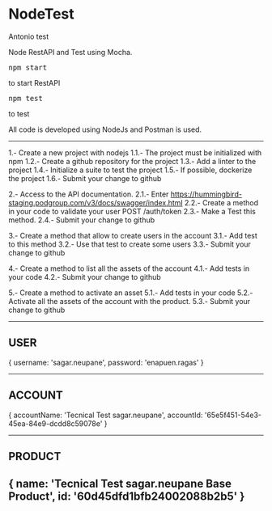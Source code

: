 # NodeTest
Antonio test

Node RestAPI and Test using Mocha.

<pre>npm start</pre> to start RestAPI
<pre>npm test</pre> to test

All code is developed using NodeJs and Postman is used.

----------------------------------------------------------------------
1.- Create a new project with nodejs
1.1.- The project must be initialized with npm
1.2.- Create a github repository for the project
1.3.- Add a linter to the project
1.4.- Initialize a suite to test the project
1.5.- If possible, dockerize the project
1.6.- Submit your change to github

2.- Access to the API documentation.
2.1.- Enter https://hummingbird-staging.podgroup.com/v3/docs/swagger/index.html
2.2.- Create a method in your code to validate your user
POST /auth/token
2.3.- Make a Test this method.
2.4.- Submit your change to github

3.- Create a method that allow to create users in the account
3.1.- Add test to this method
3.2.- Use that test to create some users
3.3.- Submit your change to github

4.- Create a method to list all the assets of the account
4.1.- Add tests in your code
4.2.- Submit your change to github

5.- Create a method to activate an asset
5.1.- Add tests in your code
5.2.- Activate all the assets of the account with the product.
5.3.- Submit your change to github


-----------------------------
USER
-----------------------------
{ username: 'sagar.neupane', password: 'enapuen.ragas' }

-----------------------------
ACCOUNT
-----------------------------
{
  accountName: 'Tecnical Test sagar.neupane',
  accountId: '65e5f451-54e3-45ea-84e9-dcdd8c59078e'
}

-----------------------------
PRODUCT
-----------------------------
{
  name: 'Tecnical Test sagar.neupane Base Product',
  id: '60d45dfd1bfb24002088b2b5'
}
--